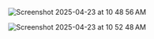 ![Screenshot 2025-04-23 at 10 48 56 AM](https://github.com/user-attachments/assets/662e4482-925e-46ad-9118-ac94eb5723ad)

![Screenshot 2025-04-23 at 10 52 48 AM](https://github.com/user-attachments/assets/933c14e8-8351-4934-bc7a-912715ce4b71)
